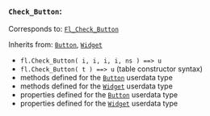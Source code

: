 ### `Check_Button`:

Corresponds to:
[`Fl_Check_Button`](http://www.fltk.org/doc-1.3/classFl__Check__Button.html)

Inherits from:
[`Button`](Button),
[`Widget`](Widget)

*   `fl.Check_Button( i, i, i, i, ns ) ==> u`
*   `fl.Check_Button( t ) ==> u` (table constructor syntax)
*   methods defined for the [`Button`](Button) userdata type
*   methods defined for the [`Widget`](Widget) userdata type
*   properties defined for the [`Button`](Button) userdata type
*   properties defined for the [`Widget`](Widget) userdata type

